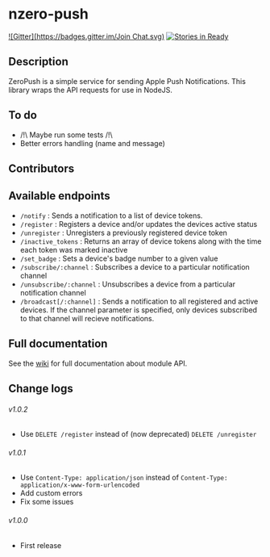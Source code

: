 # nzero-push

[![Gitter](https://badges.gitter.im/Join Chat.svg)](https://gitter.im/linitix/nzero-push?utm_source=badge&utm_medium=badge&utm_campaign=pr-badge) [![Stories in Ready](https://badge.waffle.io/linitix/nzero-push.svg?label=ready&title=Ready)](http://waffle.io/linitix/nzero-push)

## Description

ZeroPush is a simple service for sending Apple Push Notifications. This library wraps the API requests for use in NodeJS.

## To do

* /!\ Maybe run some tests /!\
* Better errors handling (name and message)

## Contributors

## Available endpoints

* `/notify` : Sends a notification to a list of device tokens.
* `/register` : Registers a device and/or updates the devices active status
* `/unregister` : Unregisters a previously registered device token
* `/inactive_tokens` : Returns an array of device tokens along with the time each token was marked inactive
* `/set_badge` : Sets a device's badge number to a given value
* `/subscribe/:channel` : Subscribes a device to a particular notification channel
* `/unsubscribe/:channel` : Unsubscribes a device from a particular notification channel
* `/broadcast[/:channel]` : Sends a notification to all registered and active devices. If the channel parameter is specified, only devices subscribed to that channel will recieve notifications.

## Full documentation

See the [wiki](https://github.com/linitix/nzero-push/wiki) for full documentation about module API.

## Change logs

###### v1.0.2

* Use `DELETE /register` instead of (now deprecated) `DELETE /unregister`

###### v1.0.1

* Use `Content-Type: application/json` instead of `Content-Type: application/x-www-form-urlencoded`
* Add custom errors
* Fix some issues

###### v1.0.0

* First release